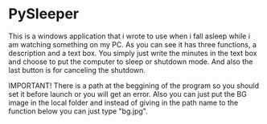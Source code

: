 # PySleeper
This is a windows application that i wrote to use when i fall asleep while i am watching something on my PC. As you can see it has three functions, a description and a text box. 
You simply just write the minutes in the text box and choose to put the computer to sleep or shutdown mode. And also the last button is for canceling the shutdown.

IMPORTANT!
There is a path at the beggining of the program so you should set it before launch or you will get an error. Also you can just put the BG image in the local folder and instead of
giving in the path name to the function below you can just type "bg.jpg".
